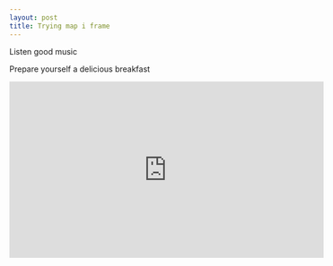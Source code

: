 ```yaml
---
layout: post
title: Trying map i frame
---
```


Listen good music 

Prepare yourself a delicious breakfast

<iframe width="560" height="315" src="https://www.youtube.com/embed/dHHmUF9gs70" frameborder="0" allowfullscreen></iframe>
